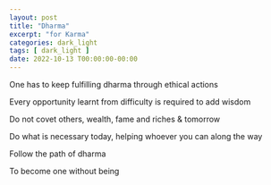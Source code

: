 ```yaml
---
layout: post
title: "Dharma"
excerpt: "for Karma"
categories: dark_light
tags: [ dark_light ]
date: 2022-10-13 T00:00:00-00:00
---
```


One has to keep fulfilling dharma through ethical actions

Every opportunity learnt from difficulty is required to add wisdom

Do not covet others, wealth, fame and riches & tomorrow

Do what is necessary today, helping whoever you can along the way

Follow the path of dharma

To become one without being


